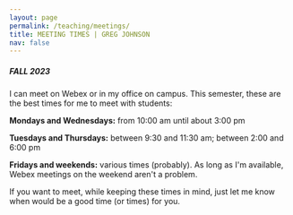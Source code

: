 ```yaml
---
layout: page
permalink: /teaching/meetings/
title: MEETING TIMES | GREG JOHNSON
nav: false
---
```


##### FALL 2023


I can meet on Webex or in my office on campus. This semester, these are the best times for me to meet with students:
>
**Mondays and Wednesdays:** from 10:00 am until about 3:00 pm
> 
**Tuesdays and Thursdays:** between 9:30 and 11:30 am; between 2:00 and 6:00 pm 
>
**Fridays and weekends:** various times (probably). As long as I'm available, Webex meetings on the weekend aren't a problem. 

If you want to meet, while keeping these times in mind, just let me know when would be a good time (or times) for you.